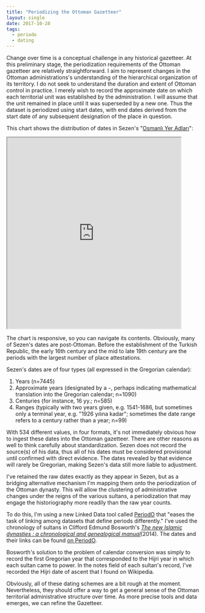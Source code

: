 ```yaml
---
title: "Periodizing the Ottoman Gazetteer"
layout: single
date: 2017-10-28
tags:
  - periodo
  - dating
---
```

Change over time is a conceptual challenge in any historical gazetteer. At this preliminary stage, the periodization requirements of the Ottoman gazetteer are relatively straightforward. I aim to represent changes in the Ottoman administrations's understanding of the hierarchical organization of its territory. I do not seek to understand the duration and extent of Ottoman control in practice. I merely wish to record the approximate date on which each territorial unit was established by the administration. I will assume that the unit remained in place until it was superseded by a new one. Thus the dataset is periodized using start dates, with end dates derived from the start date of any subsequent designation of the place in question.

This chart shows the distribution of dates in Sezen's "[Osmanlı Yer Adları](http://www.os-ar.com/osmanli_yer_isimleri.pdf)":

<iframe src="https://public.tableau.com/views/Ottgaz/Sheet1?:showVizHome=no&:embed=true" width="90%" height="500"></iframe>

The chart is responsive, so you can navigate its contents. Obviously, many of Sezen's dates are post-Ottoman. Before the establishment of the Turkish Republic, the early 16th century and the mid to late 19th century are the periods with the largest number of place attestations.

Sezen's dates are of four types (all expressed in the Gregorian calendar):

1. Years (n=7445)
2. Approximate years (designated by a `~`, perhaps indicating mathematical translation into the Gregorian calendar; n=1090)
3. Centuries (for instance, 16 yy.; n=585)
4. Ranges (typically with two years given, e.g. 1541-1686, but sometimes only a terminal year, e.g. "1926 yılına kadar"; sometimes the date range refers to a century rather than a year; n=99)

With 534 different values, in four formats, it's not immediately obvious how to ingest these dates into the Ottoman gazetteer. There are other reasons as well to think carefully about standardization. Sezen does not record the source(s) of his data, thus all of his dates must be considered provisional until confirmed with direct evidence. The dates revealed by that evidence will rarely be Gregorian, making Sezen's data still more liable to adjustment.

I've retained the raw dates exactly as they appear in Sezen, but as a bridging alternative mechanism I'm mapping them onto the periodization of the Ottoman dynasty. This will allow the clustering of administrative changes under the reigns of the various sultans, a periodization that may engage the historiography more readily than the raw year counts.

To do this, I'm using a new Linked Data tool called [PeriodO](perio.do) that "eases the task of linking among datasets that define periods differently." I've used the chronology of sultans in Clifford Edmund Bosworth's _[The new Islamic dynasties : a chronological and genealogical manual](http://www.worldcat.org/title/new-islamic-dynasties-a-chronological-and-genealogical-manual/oclc/945765738)_(2014). The dates and their links can be found [on PeriodO](http://n2t.net/ark:/99152/p0pf2qb).

Bosworth's solution to the problem of calendar conversion was simply to record the first Gregorian year that corresponded to the Hijri year in which each sultan came to power. In the notes field of each sultan's record, I've recorded the Hijri date of ascent that I found on Wikipedia.

Obviously, all of these dating schemes are a bit rough at the moment. Nevertheless, they should offer a way to get a general sense of the Ottoman territorial administrative structure over time. As more precise tools and data emerges, we can refine the Gazetteer.

